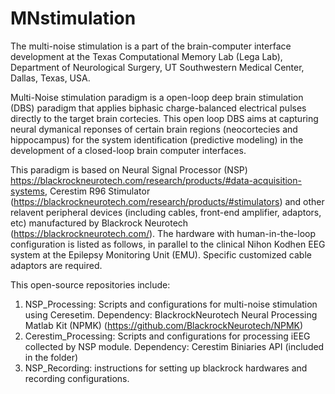 # MNstimulation
The multi-noise stimulation is a part of the brain-computer interface development at the Texas Computational Memory Lab (Lega Lab), Department of Neurological Surgery, UT Southwestern Medical Center, Dallas, Texas, USA.

Multi-Noise stimulation paradigm is a open-loop deep brain stimulation (DBS) paradigm that applies biphasic charge-balanced electrical pulses directly to the target brain cortecies. This open loop DBS aims at capturing neural dymanical reponses of certain brain regions (neocortecies and hippocampus) for the system identification (predictive modeling) in the development of a closed-loop brain computer interfaces. 

This paradigm is based on Neural Signal Processor (NSP) https://blackrockneurotech.com/research/products/#data-acquisition-systems, Cerestim R96 Stimulator (https://blackrockneurotech.com/research/products/#stimulators) and other relavent peripheral devices (including cables, front-end amplifier, adaptors, etc) manufactured by Blackrock Neurotech (https://blackrockneurotech.com/). The hardware with human-in-the-loop configuration is listed as follows, in parallel to the clinical Nihon Kodhen EEG system at the Epilepsy Monitoring Unit (EMU). Specific customized cable adaptors are required. 





This open-source repositories include:  

1. NSP_Processing: Scripts and configurations for multi-noise stimulation using Ceresetim.
   Dependency: BlackrockNeurotech Neural Processing Matlab Kit (NPMK) (https://github.com/BlackrockNeurotech/NPMK)
2. Cerestim_Processing: Scripts and configurations for processing iEEG collected by NSP module.
   Dependency: Cerestim Biniaries API (included in the folder)
3. NSP_Recording: instructions for setting up blackrock hardwares and recording configurations. 


